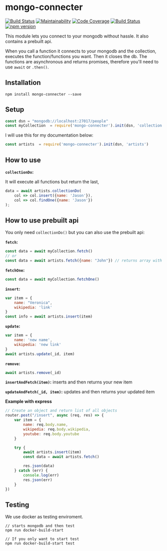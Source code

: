 # mongo-connecter

[![Build Status](https://travis-ci.org/Nicklas766/mongo-connecter.svg?branch=master)](https://travis-ci.org/Nicklas766/mongo-connecter)
[![Maintainability](https://api.codeclimate.com/v1/badges/81e618dabfb2cc92e091/maintainability)](https://codeclimate.com/github/Nicklas766/mongo-connecter/maintainability)
[![Code Coverage](https://scrutinizer-ci.com/g/Nicklas766/mongo-connecter/badges/coverage.png?b=master)](https://scrutinizer-ci.com/g/Nicklas766/mongo-connecter/?branch=master)
[![Build Status](https://scrutinizer-ci.com/g/Nicklas766/mongo-connecter/badges/build.png?b=master)](https://scrutinizer-ci.com/g/Nicklas766/mongo-connecter/build-status/master)
[![npm version](https://badge.fury.io/js/mongo-connecter.svg)](https://badge.fury.io/js/mongo-connecter)

This module lets you connect to your mongodb without hassle. It also contains a prebuilt api.

When you call a function it connects to your mongodb and the collection, executes the function/functions you want. Then it closes the db.
The functions are asynchronous and returns promises, therefore you'll need to use `await` or `.then()`.


## Installation

```
npm install mongo-connecter --save
```

## Setup
```javascript
const dsn = "mongodb://localhost:27017/people"
const myCollection  = require('mongo-connecter').init(dsn, 'collection')
```
I will use this for my documentation below:
```javascript
const artists  = require('mongo-connecter').init(dsn, 'artists')
```

## How to use
**`collectionDo`:**

It will execute all functions but return the last,
```javascript
data = await artists.collectionDo(
    col => col.insert({name: 'Jason'}),
    col => col.findOne({name: 'Jason'})
);
```
## How to use prebuilt api
You only need `collectionDo()` but you can also use the prebuilt api:

**`fetch`:**
```javascript
const data = await myCollection.fetch()
// or
const data = await artists.fetch({name: "John"}) // returns array with artists with name john
```
**`fetchOne`:**
```javascript
const data = await myCollection.fetchOne()
```
**`insert`:**
```javascript
var item = {
    name: "Veronica",
    wikipedia: 'link'
}
const info = await artists.insert(item)
```

**`update`:**
```javascript
var item = {
    name: 'new name',
    wikipedia: 'new link'
}
await artists.update(_id, item)
```

**`remove`:**
```javascript
await artists.remove(_id)
```

**`insertAndFetch(item)`:** inserts and then returns your new item

**`updateAndFetch(_id, item)`:** updates and then returns your updated item



**Example with express**
```javascript
// Create an object and return list of all objects
router.post("/insert", async (req, res) => {
    var item = {
        name: req.body.name,
        wikipedia: req.body.wikipedia,
        youtube: req.body.youtube
    }

    try {
        await artists.insert(item)
        const data = await artists.fetch()

        res.json(data)
    } catch (err) {
        console.log(err)
        res.json(err)
    }
})
```

## Testing

We use docker as testing enviroment.

```
// starts mongodb and then test
npm run docker-build-start

// If you only want to start test
npm run docker-build-start test
```
